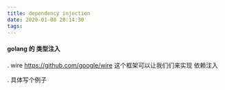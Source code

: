 ```yaml
---
title: dependency injection
date: 2020-01-08 20:14:30
tags:
---
```



#### golang 的 类型注入

. wire 
https://github.com/google/wire 这个框架可以让我们们来实现 依赖注入


. 具体写个例子